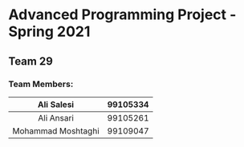 # Advanced Programming Project - Spring 2021
## Team 29

### Team Members:
Ali Salesi|99105334
:-----:|:-----:
Ali Ansari|99105261
Mohammad Moshtaghi|99109047
